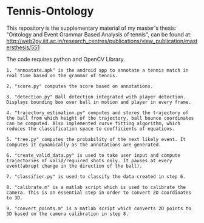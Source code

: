 # Tennis-Ontology
This repository is the supplementary material of my master's thesis: "Ontology and Event Grammar Based Analysis of tennis", can be found at: http://web2py.iiit.ac.in/research_centres/publications/view_publication/mastersthesis/551

The code requires python and OpenCV Library.

	1. "annoatate.apk" is the android app to annotate a tennis match in real time based on the grammar of tennis.

	2. "score.py" computes the score based on annotations.

	3. "detection.py" Ball detection integrated with player detection. Displays bounding box over ball in motion and player in every frame.

	4. "trajectory_estimation.py" computes and stores the trajectory of the ball from which height of the trajectory, ball bounce coordinates can be computed. Also implemented curve fitting algorithm, which reduces the classification space to coefficients of equations.

	5. "tree.py" computes the probability of the next likely event. It computes it dynamically as the annotations are generated.

	6. "create_valid_data.py" is used to take user input and compute trajectories of valid/required shots only. It pauses at every event(abrupt change in the direction of the ball).

	7. "classifier.py" is used to classify the data created in step 6.

	8. "calibrate.m" is a matlab script which is used to calibrate the camera. This is an essential step in order to convert 2D coordinates to 3D.

	9. "convert_points.m" is a matlab script which converts 2D points to 3D based on the camera calibration in step 8. 
	 











